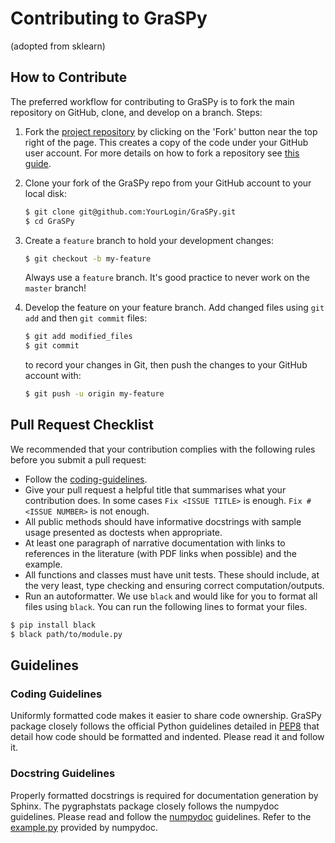 # Contributing to GraSPy
(adopted from sklearn)

## How to Contribute
The preferred workflow for contributing to GraSPy is to fork the main repository on GitHub, clone, and develop on a branch. Steps:
1. Fork the [project repository](https://github.com/neurodata/GraSPy)
   by clicking on the 'Fork' button near the top right of the page. This creates
   a copy of the code under your GitHub user account. For more details on
   how to fork a repository see [this guide](https://help.github.com/articles/fork-a-repo/).

2. Clone your fork of the GraSPy repo from your GitHub account to your local disk:

   ```bash
   $ git clone git@github.com:YourLogin/GraSPy.git
   $ cd GraSPy
   ```

3. Create a ``feature`` branch to hold your development changes:

   ```bash
   $ git checkout -b my-feature
   ```

   Always use a ``feature`` branch. It's good practice to never work on the ``master`` branch!

4. Develop the feature on your feature branch. Add changed files using ``git add`` and then ``git commit`` files:

   ```bash
   $ git add modified_files
   $ git commit
   ```

   to record your changes in Git, then push the changes to your GitHub account with:

   ```bash
   $ git push -u origin my-feature
   ```

## Pull Request Checklist
We recommended that your contribution complies with the following rules before you submit a pull request:
-  Follow the
   [coding-guidelines](#guidelines).
-  Give your pull request a helpful title that summarises what your
   contribution does. In some cases `Fix <ISSUE TITLE>` is enough.
   `Fix #<ISSUE NUMBER>` is not enough.
-  All public methods should have informative docstrings with sample
   usage presented as doctests when appropriate.
-  At least one paragraph of narrative documentation with links to
   references in the literature (with PDF links when possible) and
   the example.
-  All functions and classes must have unit tests. These should include, at the very least, type checking and ensuring correct computation/outputs.
-  Run an autoformatter. We use `black` and would like for you to format all files using `black`. You can run the following lines to format your files.
  ```bash
  $ pip install black
  $ black path/to/module.py
  ```

## Guidelines
### Coding Guidelines
Uniformly formatted code makes it easier to share code ownership. GraSPy package closely follows the official Python guidelines detailed in [PEP8](https://www.python.org/dev/peps/pep-0008/) that detail how code should be formatted and indented. Please read it and follow it.

### Docstring Guidelines
Properly formatted docstrings is required for documentation generation by Sphinx. The pygraphstats package closely follows the numpydoc guidelines. Please read and follow the [numpydoc](https://numpydoc.readthedocs.io/en/latest/format.html#overview) guidelines. Refer to the [example.py](https://numpydoc.readthedocs.io/en/latest/example.html#example) provided by numpydoc.
